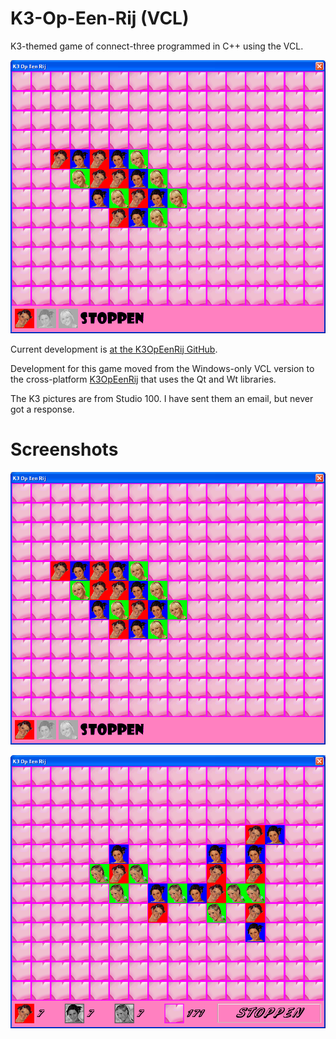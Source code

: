 # K3-Op-Een-Rij (VCL)

K3-themed game of connect-three programmed in C++ using the VCL.

![K3-Op-Een-Rij (VCL) game version 4.0](Screenshots/K3OpEenRij_4_0.png)

Current development is [at the K3OpEenRij GitHub](https://github.com/richelbilderbeek/K3OpEenRij).

Development for this game moved from the Windows-only VCL version 
to the cross-platform [K3OpEenRij](https://github.com/richelbilderbeek/K3OpEenRij) 
that uses the Qt and Wt libraries.

The K3 pictures are from Studio 100. I have sent them an email,
but never got a response.

# Screenshots

![K3-Op-Een-Rij (VCL) game version 4.0](Screenshots/K3OpEenRij_4_0.png)

![K3-Op-Een-Rij (VCL) game version 3.0](Screenshots/K3OpEenRij_3_0.png)
